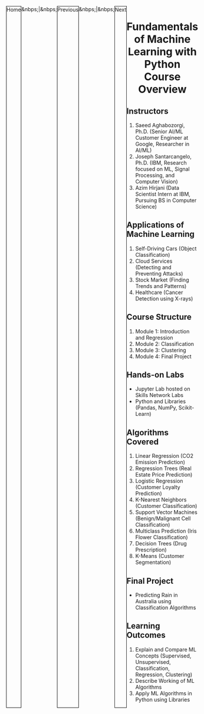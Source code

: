 <div style="display:flex; justtify-cotent: space-around">
  <div style="border: 1px solid black">Home</div> &nbps;|&nbps;
  <div style="border: 1px solid black">Previous</div> &nbps;|&nbps; 
  <div style="border: 1px solid black">Next </div>
<div>

<center><h1>Fundamentals of Machine Learning with Python Course Overview</h2></center>

## Instructors

1. Saeed Aghabozorgi, Ph.D. (Senior AI/ML Customer Engineer at Google, Researcher in AI/ML)
2. Joseph Santarcangelo, Ph.D. (IBM, Research focused on ML, Signal Processing, and Computer Vision)
3. Azim Hirjani (Data Scientist Intern at IBM, Pursuing BS in Computer Science)

## Applications of Machine Learning

1. Self-Driving Cars (Object Classification)
2. Cloud Services (Detecting and Preventing Attacks)
3. Stock Market (Finding Trends and Patterns)
4. Healthcare (Cancer Detection using X-rays)

## Course Structure

1. Module 1: Introduction and Regression
2. Module 2: Classification
3. Module 3: Clustering
4. Module 4: Final Project

## Hands-on Labs

- Jupyter Lab hosted on Skills Network Labs
- Python and Libraries (Pandas, NumPy, Scikit-Learn)

## Algorithms Covered

1. Linear Regression (CO2 Emission Prediction)
2. Regression Trees (Real Estate Price Prediction)
3. Logistic Regression (Customer Loyalty Prediction)
4. K-Nearest Neighbors (Customer Classification)
5. Support Vector Machines (Benign/Malignant Cell Classification)
6. Multiclass Prediction (Iris Flower Classification)
7. Decision Trees (Drug Prescription)
8. K-Means (Customer Segmentation)

## Final Project

- Predicting Rain in Australia using Classification Algorithms

## Learning Outcomes

1. Explain and Compare ML Concepts (Supervised, Unsupervised, Classification, Regression, Clustering)
2. Describe Working of ML Algorithms
3. Apply ML Algorithms in Python using Libraries
